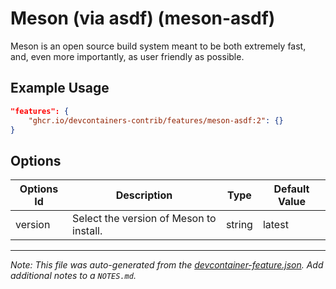 
# Meson (via asdf) (meson-asdf)

Meson is an open source build system meant to be both extremely fast, and, even more importantly, as user friendly as possible.

## Example Usage

```json
"features": {
    "ghcr.io/devcontainers-contrib/features/meson-asdf:2": {}
}
```

## Options

| Options Id | Description | Type | Default Value |
|-----|-----|-----|-----|
| version | Select the version of Meson to install. | string | latest |



---

_Note: This file was auto-generated from the [devcontainer-feature.json](https://github.com/devcontainers-contrib/features/blob/main/src/meson-asdf/devcontainer-feature.json).  Add additional notes to a `NOTES.md`._
